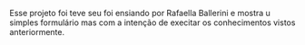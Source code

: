 Esse  projeto foi  teve seu  foi ensiando por Rafaella Ballerini e mostra u simples formulário mas com a  intenção de execitar os conhecimentos vistos anteriormente.
